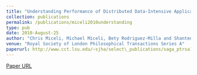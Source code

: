 ```yaml
---
title: "Understanding Performance of Distributed Data-Intensive Applications"
collection: publications
permalink: /publications/miceli2010understanding
type: pub
date: 2010-August-25
author: "Chris Miceli, Michael Miceli, Bety Rodriguez-Milla and Shantenu Jha"
venue: "Royal Society of London Philosophical Transactions Series A"
paperurl: http://www.cct.lsu.edu/~sjha/select\_publications/saga_ptrsa10.pdf
---
```

[Paper URL](http://www.cct.lsu.edu/~sjha/select\_publications/saga_ptrsa10.pdf)
